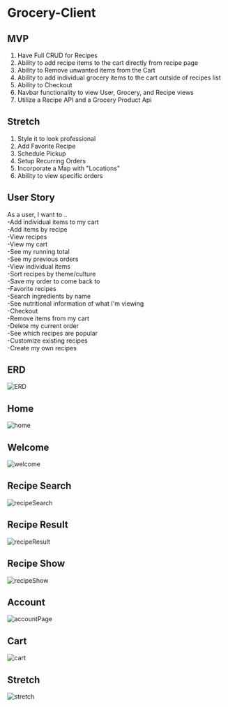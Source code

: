 # Grocery-Client
## MVP
1. Have Full CRUD for Recipes
2. Ability to add recipe items to the cart directly from recipe page
3. Ability to Remove unwanted items from the Cart
4. Ability to add individual grocery items to the cart outside of recipes list
5. Ability to Checkout
6. Navbar functionality to view User, Grocery, and Recipe views
8. Utilize a Recipe API and a Grocery Product Api

## Stretch
1. Style it to look professional
2. Add Favorite Recipe 
3. Schedule Pickup
4. Setup Recurring Orders
5. Incorporate a Map with "Locations"
6. Ability to view specific orders



## User Story<br/>
As a user, I want to ..<br/>
-Add individual items to my cart<br/>
-Add items by recipe<br/>
-View recipes<br/>
-View my cart<br/>
-See my running total<br/>
-See my previous orders<br/>
-View individual items<br/>
-Sort recipes by theme/culture<br/>
-Save my order to come back to<br/>
-Favorite recipes<br/>
-Search ingredients by name<br/>
-See nutritional information of what I'm viewing<br/>
-Checkout<br/>
-Remove items from my cart<br/>
-Delete my current order<br/>
-See which recipes are popular<br/>
-Customize existing recipes<br/>
-Create my own recipes<br/>


## ERD
![ERD](/media/images/ERD.png)


## Home
![home](/media/images/Home.png)

## Welcome
![welcome](/media/images/Welcome.png)

## Recipe Search
![recipeSearch](/media/images/recipeSearch.png)

## Recipe Result
![recipeResult](/media/images/recipeSearchResult.png)

## Recipe Show
![recipeShow](/media/images/recipeShow.png)

## Account
![accountPage](/media/images/account.png)

## Cart
![cart](/media/images/cart.png)

## Stretch
![stretch](/media/images/Stretch.png)